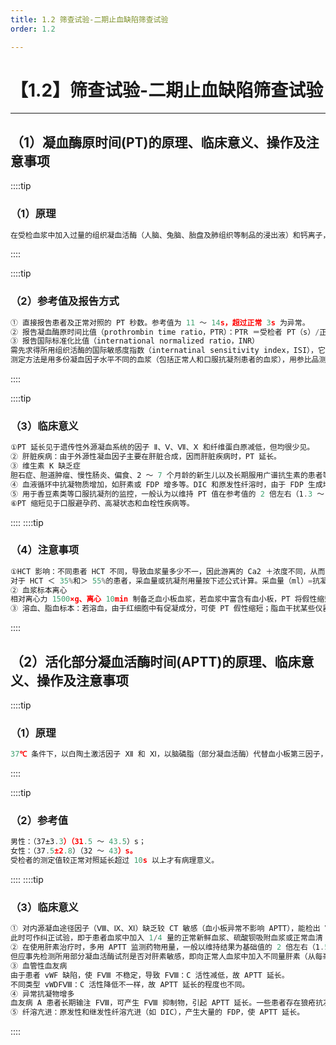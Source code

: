 ```yaml
---
title: 1.2 筛查试验-二期止血缺陷筛查试验
order: 1.2

---
```


# 【1.2】筛查试验-二期止血缺陷筛查试验

<kaodian :text="'血液学检验记忆卡'" />

<!-- ###### 第二十九章 检验基本方法

> 临床血液学检验 -->

<beitiX/>

---

## （1）凝血酶原时间(PT)的原理、临床意义、操作及注意事项

<son :text="'血液学检验记忆卡'" text1="（1）凝血酶原时间(PT)的原理、临床意义、操作及注意事项" :textOption="[['熟练掌握','专业知识','专业实践能力'],['熟练掌握','专业知识','专业实践能力'],['熟练掌握','专业知识','专业实践能力']]" />

::::tip

### （1）原理

```js
在受检血浆中加入过量的组织凝血活酶（人脑、兔脑、胎盘及肺组织等制品的浸出液）和钙离子，使凝血酶原变为凝血酶，后者使纤维蛋白原转变为纤维蛋白。观察血浆凝固所需时间即凝血酶原时间。该试验是反映外源凝血系统最常用的筛选试验。
```

::::

::::tip

### （2）参考值及报告方式

```js
① 直接报告患者及正常对照的 PT 秒数。参考值为 11 ～ 14s，超过正常 3s 为异常。
② 报告凝血酶原时间比值（prothrombin time ratio，PTR）：PTR ＝受检者 PT（s）/正常对照 PT（s），宜用多份正常人血浆 PT 的几何均数，或其混合血浆的 PT，参考值为 1±0.15。
③ 报告国际标准化比值（international normalized ratio，INR）
需先求得所用组织活酶的国际敏感度指数（internatinal sensitivity index，ISI），它是所用组织凝血活酶与 ISI 已知的国际参比品（international reference preparation）或经其标定过的参比品之间敏感度相比较的一个参数。
测定方法是用多份凝血因子水平不同的血浆（包括正常人和口服抗凝剂患者的血浆），用参比品测得它们的 PT 的对数（log PT），再用待标定的组织凝血活酶测得它们的 log PT，以前者为纵坐标，后者为横坐标作图，经回归求得直线斜率。则待标定的组织凝血活酶的 ISI=已知 ISI× 斜率。ISI 值越低，试剂对有关凝血因子降低的敏感度越高。再按下式求得 INR：INR ＝ PTRISI
```

::::

::::tip

### （3）临床意义

```js
①PT 延长见于遗传性外源凝血系统的因子 Ⅱ、Ⅴ、Ⅶ、Ⅹ 和纤维蛋白原减低，但均很少见。
② 肝脏疾病：由于外源性凝血因子主要在肝脏合成，因而肝脏疾病时，PT 延长。
③ 维生素 K 缺乏症
胆石症、胆道肿瘤、慢性肠炎、偏食、2 ～ 7 个月龄的新生儿以及长期服用广谱抗生素的患者等，由于维生素 K 吸收或合成障碍，导致肝脏合成异常的凝血酶原、FⅦ、FⅨ、FⅩ 等分子，PT 延长。
④ 血液循环中抗凝物质增加，如肝素或 FDP 增多等。DIC 和原发性纤溶时，由于 FDP 生成增加，FDP 有较强的抗凝能力，故使 PT 延长。
⑤ 用于香豆素类等口服抗凝剂的监控，一般认为以维持 PT 值在参考值的 2 倍左右（1.3 ～ 2.5 倍）即 25 ～ 30s，或 PTR 为 1.3 ～ 1.5（最大不超过 2），INR 以 2.0 ～ 3.0 为宜。
⑥PT 缩短见于口服避孕药、高凝状态和血栓性疾病等。
```

::::
::::tip

### （4）注意事项

```js
①HCT 影响：不同患者 HCT 不同，导致血浆量多少不一，因此游离的 Ca2 ＋浓度不同，从而导致 PT 结果异常。
对于 HCT ＜ 35%和＞ 55%的患者，采血量或抗凝剂用量按下述公式计算。采血量（ml）=抗凝剂用量（ml）×9×（1－0.45）/（1－HCT）。
② 血浆标本离心
相对离心力 1500×g、离心 10min 制备乏血小板血浆，若血浆中富含有血小板，PT 将假性缩短。
③ 溶血、脂血标本：若溶血，由于红细胞中有促凝成分，可使 PT 假性缩短；脂血干扰某些仪器检测过程中的浊度变化，因此会引起 PT 检测结果的异常。

```

::::

## （2）活化部分凝血活酶时间(APTT)的原理、临床意义、操作及注意事项

<son :text="'血液学检验记忆卡'" text1="（2）活化部分凝血活酶时间(APTT)的原理、临床意义、操作及注意事项" :textOption="[['了解','专业知识','专业实践能力'],['了解','专业知识','专业实践能力'],['熟练掌握','专业知识','专业实践能力']]" />

::::tip

### （1）原理

```js
37℃ 条件下，以白陶土激活因子 Ⅻ 和 Ⅺ，以脑磷脂（部分凝血活酶）代替血小板第三因子，在 Ca2 ＋参与下，观察乏血小板血浆凝固所需的时间，即为活化部分凝血活酶时间，是内源凝血系统较敏感和常用的筛选试验。
```

::::

::::tip

### （2）参考值

```js
男性：（37±3.3）（31.5 ～ 43.5）s；
女性：（37.5±2.8）（32 ～ 43）s。
受检者的测定值较正常对照延长超过 10s 以上才有病理意义。
```

::::
::::tip

### （3）临床意义

```js
① 对内源凝血途径因子（Ⅷ、Ⅸ、Ⅺ）缺乏较 CT 敏感（血小板异常不影响 APTT），能检出 Ⅷ：C 小于 25%的轻型血友病。对凝血酶原、纤维蛋白原缺乏则不够敏感，故 APTT 延长的最常见疾病为血友病。
此时可作纠正试验，即于患者血浆中加入 1/4 量的正常新鲜血浆、硫酸钡吸附血浆或正常血清（试剂参见凝血酶原消耗试验的纠正试验），再作 APTT，如正常血浆和吸附血浆能纠正延长的结果而血清不能纠正，则为因子 Ⅷ 缺乏；如吸附血浆不能纠正，其余两者都能纠正，则为因子 Ⅸ 缺乏；如三者都不能纠正，则为有病理性循环抗凝物质。
② 在使用肝素治疗时，多用 APTT 监测药物用量，一般以维持结果为基础值的 2 倍左右（1.5 ～ 3.0 倍）为宜（75 ～ 100s 之间）。
但应事先检测所用部分凝血活酶试剂是否对肝素敏感，即向正常人血浆中加入不同量肝素（从每毫升 0.1 ～ 1.0IU），看其 APTT 是否相应延长。
③ 血管性血友病
由于患者 vWF 缺陷，使 FⅧ 不稳定，导致 FⅧ：C 活性减低，故 APTT 延长。
不同类型 vWDFⅧ：C 活性降低不一样，故 APTT 延长的程度也不同。
④ 异常抗凝物增多
血友病 A 患者长期输注 FⅧ，可产生 FⅧ 抑制物，引起 APTT 延长。一些患者存在狼疮抗凝物（LAC），使 APTT 延长。
⑤ 纤溶亢进：原发性和继发性纤溶亢进（如 DIC），产生大量的 FDP，使 APTT 延长。
```

::::
